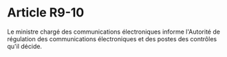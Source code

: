 # Article R9-10

Le ministre chargé des communications électroniques informe l'Autorité de régulation des communications électroniques et des postes des contrôles qu'il décide.